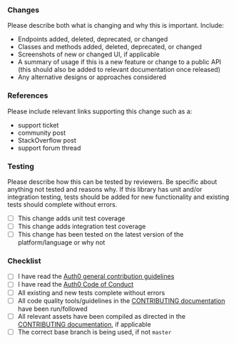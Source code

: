 ### Changes

Please describe both what is changing and why this is important. Include:

- Endpoints added, deleted, deprecated, or changed
- Classes and methods added, deleted, deprecated, or changed
- Screenshots of new or changed UI, if applicable
- A summary of usage if this is a new feature or change to a public API (this should also be added to relevant documentation once released)
- Any alternative designs or approaches considered

### References

Please include relevant links supporting this change such as a:

- support ticket
- community post
- StackOverflow post
- support forum thread

### Testing

Please describe how this can be tested by reviewers. Be specific about anything not tested and reasons why. If this library has unit and/or integration testing, tests should be added for new functionality and existing tests should complete without errors. 

- [ ] This change adds unit test coverage
- [ ] This change adds integration test coverage
- [ ] This change has been tested on the latest version of the platform/language or why not

### Checklist

- [ ] I have read the [Auth0 general contribution guidelines](https://github.com/auth0/open-source-template/blob/master/GENERAL-CONTRIBUTING.md)
- [ ] I have read the [Auth0 Code of Conduct](https://github.com/auth0/open-source-template/blob/master/CODE-OF-CONDUCT.md)
- [ ] All existing and new tests complete without errors
- [ ] All code quality tools/guidelines in the [CONTRIBUTING documentation](CONTRIBUTING.md) have been run/followed
- [ ] All relevant assets have been compiled as directed in the [CONTRIBUTING documentation](CONTRIBUTING.md), if applicable
- [ ] The correct base branch is being used, if not `master`
